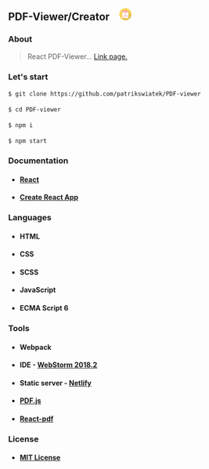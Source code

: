 ## PDF-Viewer/Creator&nbsp;&nbsp;&nbsp;&nbsp;<img src="./public/pdf_pdf.png" width="25px" />




### About
> React PDF-Viewer... [Link page.](https://lucid-booth-a1f47b.netlify.com)

### Let's start
```
$ git clone https://github.com/patrikswiatek/PDF-viewer
    
$ cd PDF-viewer

$ npm i

$ npm start
```
    
### Documentation
  * #### [React](https://reactjs.org/docs/getting-started.html)
  * #### [Create React App](https://github.com/facebook/create-react-app)


### Languages
* #### HTML
* #### CSS
* #### SCSS
* #### JavaScript
* #### ECMA Script 6

### Tools
* #### Webpack
* #### IDE - [WebStorm 2018.2](https://www.jetbrains.com/webstorm)
* #### Static server - [Netlify](https://www.netlify.com/)
* #### [PDF.js](http://mozilla.github.io/pdf.js/)
* #### [React-pdf](http://react-pdf.diegomura.com/)    

### License
* #### [MIT License](https://opensource.org/licenses/MIT)
